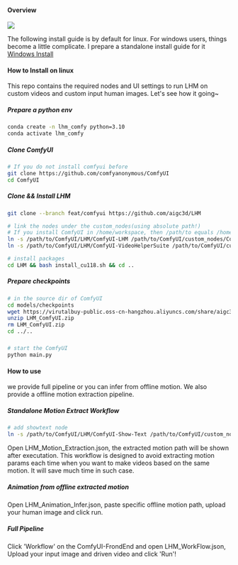 #### Overview
![](https://virutalbuy-public.oss-cn-hangzhou.aliyuncs.com/share/aigc3d/data/LHM/ComfyUI/UI.png)

The following install guide is by default for linux. For windows users, things become a little complicate. I prepare a standalone install guide for it [Windows Install](https://github.com/aigc3d/LHM/blob/feat/comfyui/Windows11_install.md)

#### How to Install on linux
This repo contains the required nodes and UI settings to run LHM on custom videos and custom input human images. Let's see how it going~

##### Prepare a python env
```bash
conda create -n lhm_comfy python=3.10
conda activate lhm_comfy
```

##### Clone ComfyUI
```bash
# If you do not install comfyui before
git clone https://github.com/comfyanonymous/ComfyUI
cd ComfyUI
```

##### Clone && Install LHM
```bash 
git clone --branch feat/comfyui https://github.com/aigc3d/LHM

# link the nodes under the custom_nodes(using absolute path!)
# If you install ComfyUI in /home/workspace, then /path/to equals /home/workspace.
ln -s /path/to/ComfyUI/LHM/ComfyUI-LHM /path/to/ComfyUI/custom_nodes/ComfyUI-LHM
ln -s /path/to/ComfyUI/LHM/ComfyUI-VideoHelperSuite /path/to/ComfyUI/custom_nodes/ComfyUI-VideoHelperSuite

# install packages
cd LHM && bash install_cu118.sh && cd ..
```

##### Prepare checkpoints
```bash
# in the source dir of ComfyUI
cd models/checkpoints
wget https://virutalbuy-public.oss-cn-hangzhou.aliyuncs.com/share/aigc3d/data/LHM/ComfyUI/LHM_ComfyUI.zip
unzip LHM_ComfyUI.zip
rm LHM_ComfyUI.zip
cd ../..
```

#####
```bash
# start the ComfyUI
python main.py 
```

#### How to use

we provide full pipeline or you can infer from offline motion. We also provide a offline motion extraction pipeline.

##### Standalone Motion Extract Workflow
```bash
# add showtext node
ln -s /path/to/ComfyUI/LHM/ComfyUI-Show-Text /path/to/ComfyUI/custom_nodes/ComfyUI-Show-Text
```
Open LHM_Motion_Extraction.json, the extracted motion path will be shown after executation. This workflow is designed to avoid extracting motion params each time when you want to make videos based on the same motion. It will save much time in such case.

##### Animation from offline extracted motion
 Open LHM_Animation_Infer.json, paste specific offline motion path, upload your human image and click run. 

##### Full Pipeline
Click 'Workflow' on the ComfyUI-FrondEnd and open LHM_WorkFlow.json, Upload your input image and driven video and click 'Run'!
